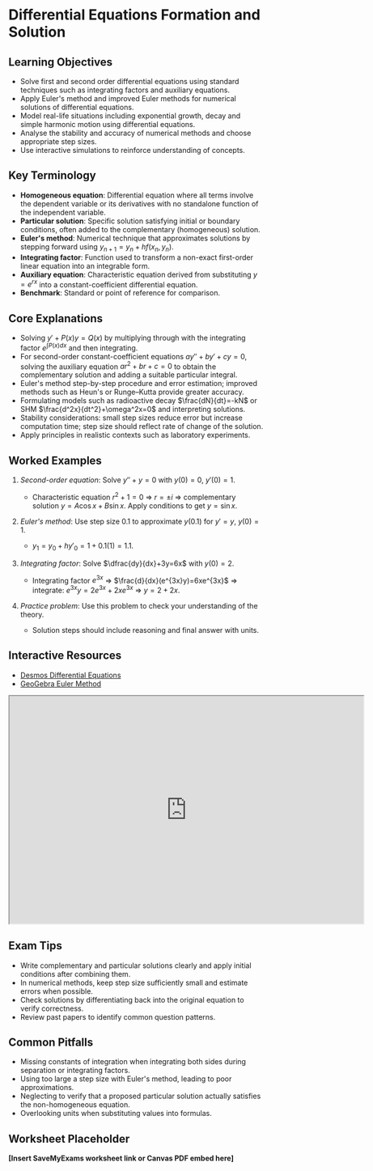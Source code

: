 # Differential Equations Formation and Solution

## Learning Objectives
- Solve first and second order differential equations using standard techniques such as integrating factors and auxiliary equations.
- Apply Euler's method and improved Euler methods for numerical solutions of differential equations.
- Model real-life situations including exponential growth, decay and simple harmonic motion using differential equations.
- Analyse the stability and accuracy of numerical methods and choose appropriate step sizes.
- Use interactive simulations to reinforce understanding of concepts.

## Key Terminology
- **Homogeneous equation**: Differential equation where all terms involve the dependent variable or its derivatives with no standalone function of the independent variable.
- **Particular solution**: Specific solution satisfying initial or boundary conditions, often added to the complementary (homogeneous) solution.
- **Euler's method**: Numerical technique that approximates solutions by stepping forward using $y_{n+1}=y_n+h f(x_n,y_n)$.
- **Integrating factor**: Function used to transform a non-exact first-order linear equation into an integrable form.
- **Auxiliary equation**: Characteristic equation derived from substituting $y=e^{rx}$ into a constant-coefficient differential equation.
- **Benchmark**: Standard or point of reference for comparison.

## Core Explanations
- Solving $y'+P(x)y=Q(x)$ by multiplying through with the integrating factor $e^{\int P(x)dx}$ and then integrating.
- For second-order constant-coefficient equations $ay''+by'+cy=0$, solving the auxiliary equation $ar^2+br+c=0$ to obtain the complementary solution and adding a suitable particular integral.
- Euler's method step-by-step procedure and error estimation; improved methods such as Heun's or Runge–Kutta provide greater accuracy.
- Formulating models such as radioactive decay $\frac{dN}{dt}=-kN$ or SHM $\frac{d^2x}{dt^2}+\omega^2x=0$ and interpreting solutions.
- Stability considerations: small step sizes reduce error but increase computation time; step size should reflect rate of change of the solution.
- Apply principles in realistic contexts such as laboratory experiments.

## Worked Examples
1. *Second-order equation*: Solve $y''+y=0$ with $y(0)=0$, $y'(0)=1$.
   - Characteristic equation $r^2+1=0$ ⇒ $r=\pm i$ ⇒ complementary solution $y=A\cos x+B\sin x$. Apply conditions to get $y=\sin x$.
2. *Euler's method*: Use step size 0.1 to approximate $y(0.1)$ for $y'=y$, $y(0)=1$.
   - $y_1=y_0+h y'_0=1+0.1(1)=1.1$.
3. *Integrating factor*: Solve $\dfrac{dy}{dx}+3y=6x$ with $y(0)=2$.
   - Integrating factor $e^{3x}$ ⇒ $\frac{d}{dx}(e^{3x}y)=6xe^{3x}$ ⇒ integrate: $e^{3x}y=2e^{3x}+2xe^{3x}$ ⇒ $y=2+2x$.

4. *Practice problem*: Use this problem to check your understanding of the theory.
   - Solution steps should include reasoning and final answer with units.
## Interactive Resources
- [Desmos Differential Equations](https://www.desmos.com/calculator)
- [GeoGebra Euler Method](https://www.geogebra.org/m/qz7k96bw)
<iframe src="https://www.desmos.com/calculator/wrabkf1q2x?embed" width="700" height="450" title="Interactive simulation" loading="lazy"></iframe>

## Exam Tips
- Write complementary and particular solutions clearly and apply initial conditions after combining them.
- In numerical methods, keep step size sufficiently small and estimate errors when possible.
- Check solutions by differentiating back into the original equation to verify correctness.
- Review past papers to identify common question patterns.

## Common Pitfalls
- Missing constants of integration when integrating both sides during separation or integrating factors.
- Using too large a step size with Euler's method, leading to poor approximations.
- Neglecting to verify that a proposed particular solution actually satisfies the non-homogeneous equation.
- Overlooking units when substituting values into formulas.

## Worksheet Placeholder
**[Insert SaveMyExams worksheet link or Canvas PDF embed here]**
